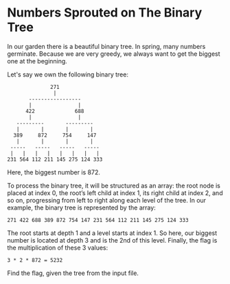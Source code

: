 # Numbers Sprouted on The Binary Tree

In our garden there is a beautiful binary tree. In spring, many numbers germinate. Because we are very greedy, we always want to get the biggest one at the beginning.

Let's say we own the following binary tree:

```
              271
               |
       -----------------
       |               |
      422             688
       |               |
   ---------       ---------
   |       |       |       |
  389     872     754     147
   |       |       |       |
 -----   -----   -----   -----
 |   |   |   |   |   |   |   |
231 564 112 211 145 275 124 333
```

Here, the biggest number is 872.

To process the binary tree, it will be structured as an array: the root node is placed at index 0, the root’s left child at index 1, its right child at index 2, and so on, progressing from left to right along each level of the tree. In our example, the binary tree is represented by the array:

```
271 422 688 389 872 754 147 231 564 112 211 145 275 124 333
```

The root starts at depth 1 and a level starts at index 1. So here, our biggest number is located at depth 3 and is the 2nd of this level. Finally, the flag is the multiplication of these 3 values:

```
3 * 2 * 872 = 5232
```

Find the flag, given the tree from the input file.

